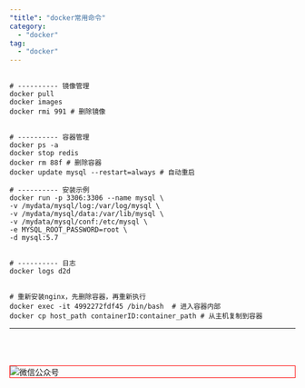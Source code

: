 ```yaml
---
"title": "docker常用命令"
category:
  - "docker"
tag:
  - "docker"
---
```



```

# ---------- 镜像管理
docker pull
docker images
docker rmi 991 # 删除镜像


# ---------- 容器管理
docker ps -a
docker stop redis 
docker rm 88f # 删除容器
docker update mysql --restart=always # 自动重启

# ---------- 安装示例
docker run -p 3306:3306 --name mysql \
-v /mydata/mysql/log:/var/log/mysql \
-v /mydata/mysql/data:/var/lib/mysql \
-v /mydata/mysql/conf:/etc/mysql \
-e MYSQL_ROOT_PASSWORD=root \
-d mysql:5.7


# ---------- 日志
docker logs d2d


# 重新安装nginx，先删除容器，再重新执行
docker exec -it 4992272fdf45 /bin/bash  # 进入容器内部
docker cp host_path containerID:container_path # 从主机复制到容器

```

---
<br /><br /><br />
<img style="border:1px red solid; display:block; margin:0 auto;" :src="withBase('/qrcode.jpg')" alt="微信公众号" />
